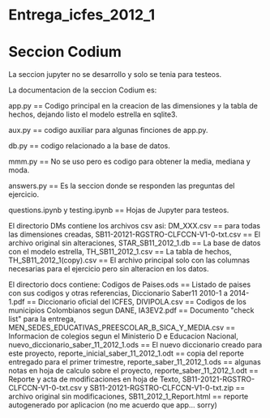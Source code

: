 # Entrega_icfes_2012_1

# Seccion Codium

La seccion jupyter no se desarrollo y solo se tenia para testeos.

La documentacion de la seccion Codium es:

app.py == Codigo principal en la creacion de las dimensiones y la tabla de hechos, dejando listo el modelo estrella en sqlite3.

aux.py == codigo auxiliar para algunas finciones de app.py.

db.py == codigo relacionado a la base de datos.

mmm.py == No se uso pero es codigo para obtener la media, mediana y moda.

answers.py == Es la seccion donde se responden las preguntas del ejercicio.

questions.ipynb y testing.ipynb == Hojas de Jupyter para testeos.

El directorio DMs contiene los archivos csv asi:
DM_XXX.csv == para todas las dimensiones creadas,
SB11-20121-RGSTRO-CLFCCN-V1-0-txt.csv == El archivo original sin alteraciones,
STAR_SB11_2012_1.db == La base de datos con el modelo estrella,
TH_SB11_2012_1.csv == La tabla de hechos,
TH_SB11_2012_1(copy).csv == El archivo principal solo con las columnas necesarias para el ejercicio pero sin alteracion en los datos.

El directorio docs contiene:
Codigos de Paises.ods == Listado de paises con sus codigos y otras referencias,
Diccionario Saber11 2010-1 a 2014-1.pdf == Diccionario oficial del ICFES,
DIVIPOLA.csv == Codigos de los municipios Colombianos segun DANE,
IA3EV2.pdf == Documento "check list" para la entrega,
MEN_SEDES_EDUCATIVAS_PREESCOLAR_B_SICA_Y_MEDIA.csv == Informacion de colegios segun el Ministerio D e Educacion Nacional,
nuevo_diccionario_saber_11_2012_1.ods == El nuevo diccionario creado para este proyecto,
reporte_inicial_saber_11_2012_1.odt == copia del reporte entregado para el primer trimestre,
reporte_saber_11_2012_1.ods == algunas notas en hoja de calculo sobre el proyecto,
reporte_saber_11_2012_1.odt == Reporte y acta de modificaciones en hoja de Texto,
SB11-20121-RGSTRO-CLFCCN-V1-0-txt.csv y SB11-20121-RGSTRO-CLFCCN-V1-0-txt.zip == archivo original sin modificaciones,
SB11_2012_1_Report.html == reporte autogenerado por aplicacion (no me acuerdo que app... sorry)

























